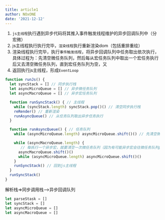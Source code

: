 ```yaml
---
title: article1
author: NOxONE
date: '2021-12-12'
---
```


1. `js主线程`执行遇到异步代码将其推入事件触发线程维护的异步回调队列中（分宏微）
2. js主线程执行执行完毕，`渲染线程`执行重新渲染dom（包括重排重绘）
3. 渲染线程执行完毕，执行`事件触发线程`，将异步回调队列中任务取出依次执行，具体过程为：先清空微任务队列，然后每从宏任务队列中取出一个宏任务执行后又去清空微任务队列，直到宏任务队列为空，又
4. 返回执行js主线程，形成`EventLoop`
```js
function runJs() {
  let syncStack = [] // 同步执行栈
  let asyncMicroQueue = [] // 异步微任务队列
  let asyncMacroQueue = [] // 异步宏任务队列

  function runSyncStack() { // 主线程
    while (syncStack.length) syncStack.pop()() // 清空同步执行栈
    reRender() // 重新渲染
    runAsyncQueue() // 从任务队列取出异步任务执行
  }

  function runAsyncQueue() { // 任务队列
    while (asyncMicroQueue.length) asyncMicroQueue.shift()() // 先清空微任务队列

    while (asyncMacroQueue.length) {
       // 每执行一个异步宏，就要清空一次微任务队列（因为有可能异步宏会往微任务队列push异步微）
      asyncMacroQueue.shift()()
      while (asyncMicroQueue.length) asyncMicroQueue.shift()()
    }
    runSyncStack() // 回到js主线程
  }
  runSyncStack()
}
```
解析栈=>同步调用栈-->异步回调队列
```js
let parseStask = []
let syncStack = []
let asyncMicroQueue = []
let asyncMacroQueue = []

```
